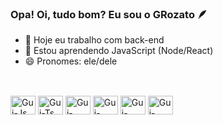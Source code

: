 ### Opa! Oi, tudo bom? Eu sou o GRozato 🪶

- 🔭 Hoje eu trabalho com back-end
- 🌱 Estou aprendendo JavaScript (Node/React)
- 😄 Pronomes: ele/dele

##

<div style="display: inline_block"><br>
  <img align="center" alt="Gui-Js" height="30" width="40" src="https://cdn.jsdelivr.net/gh/devicons/devicon/icons/java/java-original.svg">
  <img align="center" alt="Gui-Ts" height="30" width="40" src="https://cdn.jsdelivr.net/gh/devicons/devicon/icons/javascript/javascript-original.svg">
  <img align="center" alt="Gui-React" height="30" width="40" src="https://cdn.jsdelivr.net/gh/devicons/devicon/icons/mysql/mysql-original.svg">
  <img align="center" alt="Gui-HTML" height="30" width="40" src="https://cdn.jsdelivr.net/gh/devicons/devicon/icons/python/python-original.svg">
  <img align="center" alt="Gui-HTML" height="30" width="40" src="https://cdn.jsdelivr.net/gh/devicons/devicon/icons/html5/html5-original.svg">
  <img align="center" alt="Gui-HTML" height="30" width="40" src="https://cdn.jsdelivr.net/gh/devicons/devicon/icons/css3/css3-original.svg">
</div>

##
